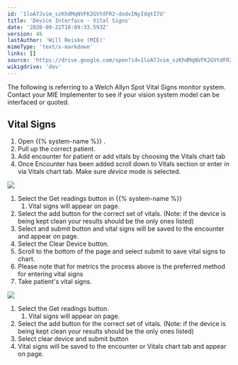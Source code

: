 ```yaml
---
id: '1loA7Jvim_szKhdMqNVFK2GVtdFR2-dodvINyIdqtI7U'
title: 'Device Interface - Vital Signs'
date: '2020-09-22T18:09:33.593Z'
version: 46
lastAuthor: 'Will Reiske (MIE)'
mimeType: 'text/x-markdown'
links: []
source: 'https://drive.google.com/open?id=1loA7Jvim_szKhdMqNVFK2GVtdFR2-dodvINyIdqtI7U'
wikigdrive: 'dev'
---
```

The following is referring to a Welch Allyn Spot Vital Signs monitor system. Contact your MIE Implementer to see if your vision system model can be interfaced or quoted.

## Vital Signs

1. Open {{% system-name %}} .
2. Pull up the correct patient.
3. Add encounter for patient or add vitals by choosing the Vitals chart tab
4. Once Encounter has been added scroll down to Vitals section or enter in via Vitals chart tab. Make sure <em>device</em> mode is selected.

![](../device-interface-vital-signs.assets/6df787e03e853bc8427d84a6e7c5ee43.png)

1. Select the Get readings button in {{% system-name %}}
   1. Vital signs will appear on page.
1. Select the add button for the correct set of vitals. (Note: if the device is being kept clean your results should be the only ones listed)
2. Select and submit button and vital signs will be saved to the encounter and appear on page.
3. Select the Clear Device button.
4. Scroll to the bottom of the page and select submit to save vital signs to chart.
5. Please note that for metrics the process above is the preferred method for entering vital signs
6. Take patient's vital signs.

![](../device-interface-vital-signs.assets/f6584808957858c2fc350ab898e32c1e.png)

1. Select the Get readings button.
   1. Vital signs will appear on page.
1. Select the add button for the correct set of vitals. (Note: if the device is being kept clean your results should be the only ones listed)
2. Select clear device and submit button
3. Vital signs will be saved to the encounter or Vitals chart tab and appear on page.
